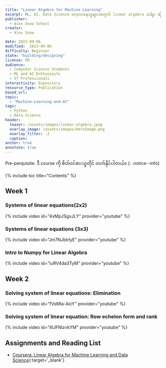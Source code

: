 ```yaml
---
title: "Linear Algebra for Machine Learning"
excerpt: ML, AI, Data Science လေ့လာနေသူများအတွက် linear algebra သင်္ချာ ဆိုင်ရာ မဖြစ်မနေ သိထားသင့်တဲ့ အခြေခံများကို လေ့လာသွားရမှာ ဖြစ်ပါတယ်။ 
publisher:
  - Alex Snow School 
creator:
  - Alex Snow

date: 2023-09-06
modified:  2023-09-06
difficulty: Beginner
state: "building/designing"
license: PD
audience:
  - Computer Science Students
  - ML and AI Enthusiasts
  - IT Professionals
interactivity: Expository
resource_type: Publication
based_url: 
topic:
  - "Machine-Learning-and-AI"
tags:
  - Python
  - Data Science
header:
  teaser: /assets/images/linear-algebra.jpeg
  overlay_image: /assets/images/HeroImage.png
  overlay_filter: .2
  caption: 
anchor: true
annotate: true
---
```


Pre-perquisite: ဒီ course ကို စိတ်ဝင်စားသူတိုင် တက်နိုင်ပါတယ်။
{: .notice--info}

{% include toc title="Contents" %}


## Week 1

### Systems of linear equations(2x2)

{% include video id="4xMpJSgxJLY" provider="youtube" %}


### Systems of linear equations (3x3)

{% include video id="Jm7NJbIrlyE" provider="youtube" %}

### Intro to Numpy for Linear Algebra

{% include video id="iuRV4da3TyM" provider="youtube" %}


## Week 2

### Solving system of linear equations: Elimination

{% include video id="fVsMIa-AicY" provider="youtube" %}


### Solving system of linear equation: Row echelon form and rank

{% include video id="4lJFNlzvkYM" provider="youtube" %}


## Assignments and Reading List

- [Coursera: Linear Algebra for Machine Learning and Data Science](https://www.coursera.org/learn/machine-learning-linear-algebra?specialization=mathematics-for-machine-learning-and-data-science){:target='_blank'}
